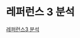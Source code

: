 # 레퍼런스 3 분석
[레퍼런스3 분석](https://github.com/stockmanager1/AI-TIL/tree/main/dacon/%5B%EC%B6%A9%EB%82%A8%EB%8C%80%ED%95%99%EA%B5%90%5D%20%ED%83%9C%EC%96%91%EA%B4%91%20%EB%B0%9C%EC%A0%84%EB%9F%89%20%EC%98%88%EC%B8%A1%20AI%20%EA%B2%BD%EC%A7%84%EB%8C%80%ED%9A%8C)
